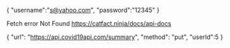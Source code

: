 

 {
 "username":"s@yahoo.com",
 "password":"12345"
}

Fetch error
Not Found https://catfact.ninja/docs/api-docs


{
  "url": "https://api.covid19api.com/summary",
  "method": "put",
  "userId":5
}